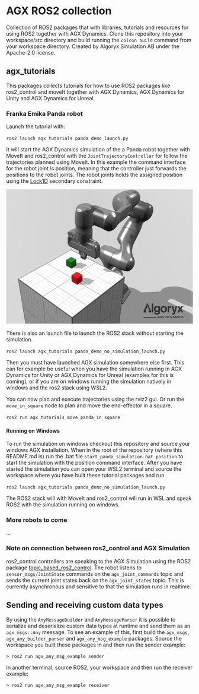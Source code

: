 # AGX ROS2 collection
Collection of ROS2 packages that with libraries, tutorials and resources for using ROS2 together with AGX Dynamics.
Clone this repository into your workspace/src directory and build running the ``colcon build`` command from your workspace directory.
Created by Algoryx Simulation AB under the Apache-2.0 license.

## agx_tutorials
This packages collects tutorials for how to use ROS2 packages like ros2_control and moveIt together with AGX Dynamics, AGX Dynamics for Unity and AGX Dynamics for Unreal.

### Franka Emika Panda robot
Launch the tutorial with:

`ros2 launch agx_tutorials panda_demo_launch.py`

It will start the AGX Dynamics simulation of the a Panda robot together with MoveIt and ros2_control with the `JointTrajectoryController` for follow the trajectories planned using MoveIt. In this example the command interface
for the robot joint is position, meaning that the controller just forwards the positions to the robot joints. The
robot joints holds the assigned position using the [Lock1D](https://www.algoryx.se/documentation/complete/agx/tags/latest/doc/UserManual/source/constraints.html#lock1d) secondary constraint.

![Panda](images/panda.jpg)

There is also an launch file to launch the ROS2 stack without starting the simulation.

`ros2 launch agx_tutorials panda_demo_no_simulation_launch.py`

Then you must have launched AGX simulation somewhere else first. This can for example be useful when you have the simulation running in AGX Dynamics for Unity or AGX Dynamics for Unreal (examples for this is coming), or if you are on windows running the simulation natively in windows and the ros2 stack using WSL2.

You can now plan and execute trajectories using the rviz2 gui. Or run the `move_in_square` node to plan and move the end-effector in a square.

`ros2 run agx_tutorials move_panda_in_square`

#### Running on Windows
To run the simulation on windows checkout this repository and source your windows AGX installation.
When in the root of the repository (where this README.md is) run the .bat file `start_panda_simulation.bat position` to start the simulation with the position command interface. After you have started the simulation you can open your WSL2 terminal and source the workspace where you have built these tutorial packages and run 

`ros2 launch agx_tutorials panda_demo_no_simulation_launch.py`

The ROS2 stack will with MoveIt and ros2_control will run in WSL and speak ROS2 with the simulation running on windows.


### More robots to come
...


### Note on connection between ros2_control and AGX Simulation
ros2_control controllers are speaking to the AGX Simulation using the ROS2 package [topic_based_ros2_control](https://github.com/PickNikRobotics/topic_based_ros2_control). The robot listens to `sensor_msgs/JointState` commands on the `agx_joint_commands` topic and sends the current joint states back on the `agx_joint_states` topic. This is currently asynchronous and sensitive to that the simulation runs in realtime. 

## Sending and receiving custom data types

By using the ``AnyMessageBuilder`` and ``AnyMessageParser`` it is possible to serialize and deserialize custom data types at runtime and send them as an ``agx_msgs::Any`` message.
To see an example of this, first build the ``agx_msgs``, ``agx_any_builder_parser`` and ``agx_any_msg_example`` packages.
Source the workspace you built these packages in and then run the sender example:

    > ros2 run agx_any_msg_example sender

In another terminal, source ROS2, your workspace and then run the receiver example:

    > ros2 run agx_any_msg_example receiver

